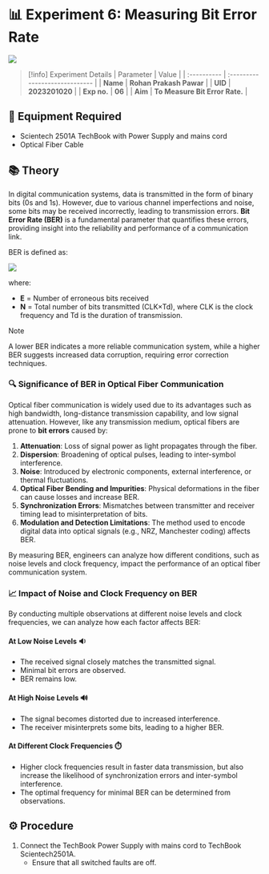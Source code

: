 # 📊 Experiment 6: Measuring Bit Error Rate

![](https://lh7-rt.googleusercontent.com/docsz/AD_4nXfu0kJWCjwUOk02fJs2OeKe5HYjR0hxYlXIpzXmZsYKRbd3dvDDjkrS2O_ADejPg88bsGPKuvPypnBXhO1uljO13uyDl1F7JnzHJnhkuz2PoyFz5KM98mB0hf_xrH8f18RG7hTV0XAzmXrNAYl4lw?key=MstmW3FLUUiHdoaLYRUB-73p)

> [!info] Experiment Details
> | Parameter | Value |
> | :---------- | :----------------------------- |
> | **Name**    | **Rohan Prakash Pawar**        |
> | **UID**     | **2023201020**                 |
> | **Exp no.** | **06**                         |
> | **Aim**     | **To Measure Bit Error Rate.** |

## 🔬 Equipment Required
- Scientech 2501A TechBook with Power Supply and mains cord
- Optical Fiber Cable

## 📚 Theory

In digital communication systems, data is transmitted in the form of binary bits (0s and 1s). However, due to various channel imperfections and noise, some bits may be received incorrectly, leading to transmission errors. **Bit Error Rate (BER)** is a fundamental parameter that quantifies these errors, providing insight into the reliability and performance of a communication link.

BER is defined as:

![](https://lh7-rt.googleusercontent.com/docsz/AD_4nXcmFzQt1zEfSFvx6FbgMS-fUgDMSzhrnrDEwNV0dMAIQNjq6ebsGvxvO8mrga6egCc452sJKGWVCqlvZQf9KkGQtX5jXTo9uJA--lU8EUz3nktE2yutr9ebFJDtEw9VQ0VAkSkXutyT0ZegUknZGzo?key=MstmW3FLUUiHdoaLYRUB-73p)

where:

- **E** = Number of erroneous bits received
- **N** = Total number of bits transmitted (CLK×Td), where CLK is the clock frequency and Td is the duration of transmission.

> [!note]
> A lower BER indicates a more reliable communication system, while a higher BER suggests increased data corruption, requiring error correction techniques.

### 🔍 Significance of BER in Optical Fiber Communication

Optical fiber communication is widely used due to its advantages such as high bandwidth, long-distance transmission capability, and low signal attenuation. However, like any transmission medium, optical fibers are prone to **bit errors** caused by:

1. **Attenuation**: Loss of signal power as light propagates through the fiber.  
2. **Dispersion**: Broadening of optical pulses, leading to inter-symbol interference.  
3. **Noise**: Introduced by electronic components, external interference, or thermal fluctuations.
4. **Optical Fiber Bending and Impurities**: Physical deformations in the fiber can cause losses and increase BER.  
5. **Synchronization Errors**: Mismatches between transmitter and receiver timing lead to misinterpretation of bits.  
6. **Modulation and Detection Limitations**: The method used to encode digital data into optical signals (e.g., NRZ, Manchester coding) affects BER.

By measuring BER, engineers can analyze how different conditions, such as noise levels and clock frequency, impact the performance of an optical fiber communication system.

### 📈 Impact of Noise and Clock Frequency on BER

By conducting multiple observations at different noise levels and clock frequencies, we can analyze how each factor affects BER:

#### At Low Noise Levels 🔉
- The received signal closely matches the transmitted signal.  
- Minimal bit errors are observed.  
- BER remains low.

#### At High Noise Levels 🔊
- The signal becomes distorted due to increased interference.  
- The receiver misinterprets some bits, leading to a higher BER.

#### At Different Clock Frequencies ⏱️
- Higher clock frequencies result in faster data transmission, but also increase the likelihood of synchronization errors and inter-symbol interference.  
- The optimal frequency for minimal BER can be determined from observations.

## ⚙️ Procedure

1. Connect the TechBook Power Supply with mains cord to TechBook Scientech2501A.
   - Ensure that all switched faults are off.
